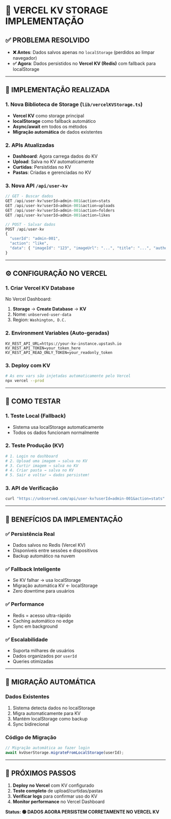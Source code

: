 # 🚀 **VERCEL KV STORAGE IMPLEMENTAÇÃO**

## ✅ **PROBLEMA RESOLVIDO**
- **❌ Antes**: Dados salvos apenas no `localStorage` (perdidos ao limpar navegador)
- **✅ Agora**: Dados persistidos no **Vercel KV (Redis)** com fallback para localStorage

---

## 🔧 **IMPLEMENTAÇÃO REALIZADA**

### **1. Nova Biblioteca de Storage (`lib/vercelKVStorage.ts`)**
- **Vercel KV** como storage principal
- **localStorage** como fallback automático
- **Async/await** em todos os métodos
- **Migração automática** de dados existentes

### **2. APIs Atualizadas**
- **Dashboard**: Agora carrega dados do KV
- **Upload**: Salva no KV automaticamente  
- **Curtidas**: Persistidas no KV
- **Pastas**: Criadas e gerenciadas no KV

### **3. Nova API `/api/user-kv`**
```typescript
// GET - Buscar dados
GET /api/user-kv?userId=admin-001&action=stats
GET /api/user-kv?userId=admin-001&action=uploads
GET /api/user-kv?userId=admin-001&action=folders
GET /api/user-kv?userId=admin-001&action=likes

// POST - Salvar dados
POST /api/user-kv
{
  "userId": "admin-001",
  "action": "like",
  "data": { "imageId": "123", "imageUrl": "...", "title": "...", "author": "..." }
}
```

---

## ⚙️ **CONFIGURAÇÃO NO VERCEL**

### **1. Criar Vercel KV Database**
No Vercel Dashboard:
1. **Storage** → **Create Database** → **KV**
2. Nome: `unbserved-user-data`
3. Region: `Washington, D.C.`

### **2. Environment Variables (Auto-geradas)**
```env
KV_REST_API_URL=https://your-kv-instance.upstash.io
KV_REST_API_TOKEN=your_token_here
KV_REST_API_READ_ONLY_TOKEN=your_readonly_token
```

### **3. Deploy com KV**
```bash
# As env vars são injetadas automaticamente pelo Vercel
npx vercel --prod
```

---

## 🧪 **COMO TESTAR**

### **1. Teste Local (Fallback)**
- Sistema usa localStorage automaticamente
- Todos os dados funcionam normalmente

### **2. Teste Produção (KV)**
```bash
# 1. Login no dashboard
# 2. Upload uma imagem → salva no KV
# 3. Curtir imagem → salva no KV  
# 4. Criar pasta → salva no KV
# 5. Sair e voltar → dados persistem!
```

### **3. API de Verificação**
```bash
curl "https://unbserved.com/api/user-kv?userId=admin-001&action=stats"
```

---

## 🎯 **BENEFÍCIOS DA IMPLEMENTAÇÃO**

### **✅ Persistência Real**
- Dados salvos no Redis (Vercel KV)
- Disponíveis entre sessões e dispositivos
- Backup automático na nuvem

### **✅ Fallback Inteligente**
- Se KV falhar → usa localStorage
- Migração automática KV ← localStorage
- Zero downtime para usuários

### **✅ Performance**
- Redis = acesso ultra-rápido
- Caching automático no edge
- Sync em background

### **✅ Escalabilidade**
- Suporta milhares de usuários
- Dados organizados por `userId`
- Queries otimizadas

---

## 🔄 **MIGRAÇÃO AUTOMÁTICA**

### **Dados Existentes**
1. Sistema detecta dados no localStorage
2. Migra automaticamente para KV
3. Mantém localStorage como backup
4. Sync bidirecional

### **Código de Migração**
```typescript
// Migração automática ao fazer login
await kvUserStorage.migrateFromLocalStorage(userId);
```

---

## 🚀 **PRÓXIMOS PASSOS**

1. **Deploy no Vercel** com KV configurado
2. **Teste completo** de upload/curtidas/pastas
3. **Verificar logs** para confirmar uso do KV
4. **Monitor performance** no Vercel Dashboard

**Status: 🟢 DADOS AGORA PERSISTEM CORRETAMENTE NO VERCEL KV**
